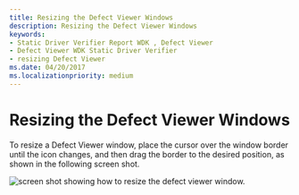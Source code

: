 ```yaml
---
title: Resizing the Defect Viewer Windows
description: Resizing the Defect Viewer Windows
keywords:
- Static Driver Verifier Report WDK , Defect Viewer
- Defect Viewer WDK Static Driver Verifier
- resizing Defect Viewer
ms.date: 04/20/2017
ms.localizationpriority: medium
---
```


# Resizing the Defect Viewer Windows

To resize a Defect Viewer window, place the cursor over the window border until the icon changes, and then drag the border to the desired position, as shown in the following screen shot.

![screen shot showing how to resize the defect viewer window.](images/sdvresize.png)

 

 





